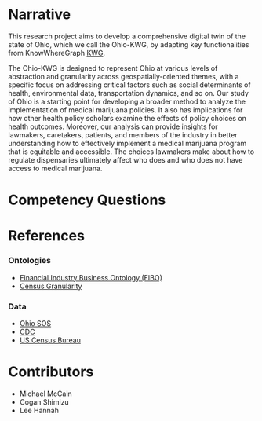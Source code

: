 # Narrative

This research project aims to develop a comprehensive digital twin of the state of Ohio, which we call the Ohio-KWG, by adapting key functionalities from KnowWhereGraph [KWG](https://knowwheregraph.org/).

The Ohio-KWG is designed to represent Ohio at various levels of abstraction and granularity across geospatially-oriented themes, with a specific focus on addressing critical factors such as social determinants of health, environmental data, transportation dynamics, and so on. Our study of Ohio is a starting point for developing a broader method to analyze the implementation of medical marijuana policies. It also has implications for how other health policy scholars examine the effects of policy choices on health outcomes. Moreover, our analysis can provide insights for lawmakers, caretakers, patients, and members of the industry in better understanding how to effectively implement a medical marijuana program that is equitable and accessible. The choices lawmakers make about how to regulate dispensaries ultimately affect who does and who does not have access to medical marijuana.

# Competency Questions

# References

### Ontologies

- [Financial Industry Business Ontology (FIBO)](https://github.com/edmcouncil/fibo)
- [Census Granularity](https://www.census.gov/newsroom/blogs/random-samplings/2014/07/understanding-geographic-relationships-counties-places-tracts-and-more.html)

### Data

- [Ohio SOS](https://www.ohiosos.gov/elections/election-results-and-data/2020/)
- [CDC](https://www.cdc.gov/nchs/nvss/usaleep/usaleep.html)
- [US Census Bureau](https://data.census.gov/table?g=040XX00US39$8600000&y=2023)

# Contributors

- Michael McCain
- Cogan Shimizu
- Lee Hannah
